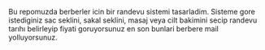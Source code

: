 Bu repomuzda berberler icin bir randevu sistemi tasarladim. Sisteme gore istediginiz sac seklini, sakal seklini, masaj veya cilt bakimini secip randevu tarıhı belirleyip fiyati goruyorsunuz en son bunlari berbere mail yolluyorsunuz.
